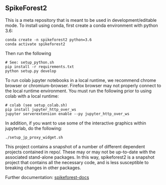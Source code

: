 ## SpikeForest2

This is a meta repository that is meant to be used in development/editable mode. To install using conda, first create a conda environment with python 3.6:

```
conda create -n spikeforest2 python=3.6
conda activate spikeforest2
```

Then run the following

```
# See: setup_python.sh
pip install -r requirements.txt
python setup.py develop
```

To run colab jupyter notebooks in a local runtime, we recommend chrome browser or chromium-browser. Firefox browser may not properly connect to the local runtime environment. You must run the following prior to using colab with a local runtime:

```
# colab (see setup_colab.sh)
pip install jupyter_http_over_ws
jupyter serverextension enable --py jupyter_http_over_ws
```

In addition, if you want to use some of the interactive graphics within jupyterlab, do the following:

```
./setup_jp_proxy_widget.sh
```

This project contains a snapshot of a number of different dependent projects contained in repo/. These may or may not be up-to-date with the associated stand-alone packages. In this way, spikeforest2 is a snapshot project that contains all the necessary code, and is less susceptible to breaking changes in other packages.

Further documentation: [spikeforest-docs](https://github.com/flatironinstitute/spikeforest-docs/blob/master/docs/index.md)

